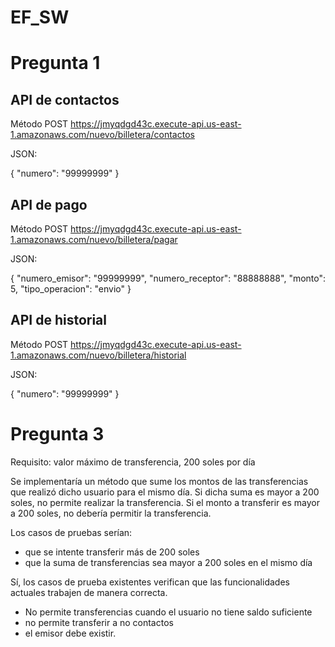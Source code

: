 # EF_SW

# Pregunta 1

## API de contactos

Método POST
https://jmyqdgd43c.execute-api.us-east-1.amazonaws.com/nuevo/billetera/contactos

JSON:

{
  "numero": "99999999"
}

## API de pago

Método POST
https://jmyqdgd43c.execute-api.us-east-1.amazonaws.com/nuevo/billetera/pagar

JSON:

{
  "numero_emisor": "99999999",
  "numero_receptor": "88888888",
  "monto": 5,
  "tipo_operacion": "envio"
}

## API de historial

Método POST
https://jmyqdgd43c.execute-api.us-east-1.amazonaws.com/nuevo/billetera/historial

JSON:

{
  "numero": "99999999"
}


# Pregunta 3
Requisito: valor máximo de transferencia, 200 soles por día

Se implementaría un método que sume los montos de las transferencias que realizó dicho usuario para el mismo día. Si dicha suma es mayor a 200 soles, no permite realizar la transferencia. Si el monto a transferir es mayor a 200 soles, no debería permitir la transferencia. 

Los casos de pruebas serían:
- que se intente transferir más de 200 soles
- que la suma de transferencias sea mayor a 200 soles en el mismo día

Sí, los casos de prueba existentes verifican que las funcionalidades actuales trabajen de manera correcta. 
- No permite transferencias cuando el usuario no tiene saldo suficiente
- no permite transferir a no contactos
- el emisor debe existir. 
